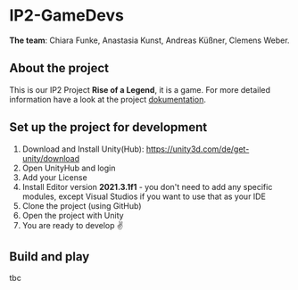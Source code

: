 # IP2-GameDevs

**The team**:
Chiara Funke,
Anastasia Kunst,
Andreas Küßner,
Clemens Weber.

## About the project
This is our IP2 Project **Rise of a Legend**, it is a game. 
For more detailed information have a look at the project [dokumentation](https://confluence.mni.thm.de/display/SMSIP2SS22G3/SMS+IP-2+SoSe+2022%3A+Gruppe+3+Startseite).

## Set up the project for development
1. Download and Install Unity(Hub): https://unity3d.com/de/get-unity/download
2. Open UnityHub and login
3. Add your License
4. Install Editor version **2021.3.1f1** - you don't need to add any specific modules, except Visual Studios if you want to use that as your IDE
6. Clone the project (using GitHub)
7. Open the project with Unity
8. You are ready to develop :v: 

## Build and play
tbc
